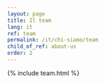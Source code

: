 ```yaml
---
layout: page
title: Il team
lang: it
ref: team
permalink: /it/chi-siamo/team
child_of_ref: about-us
order: 2
---
```


{% include team.html %}

